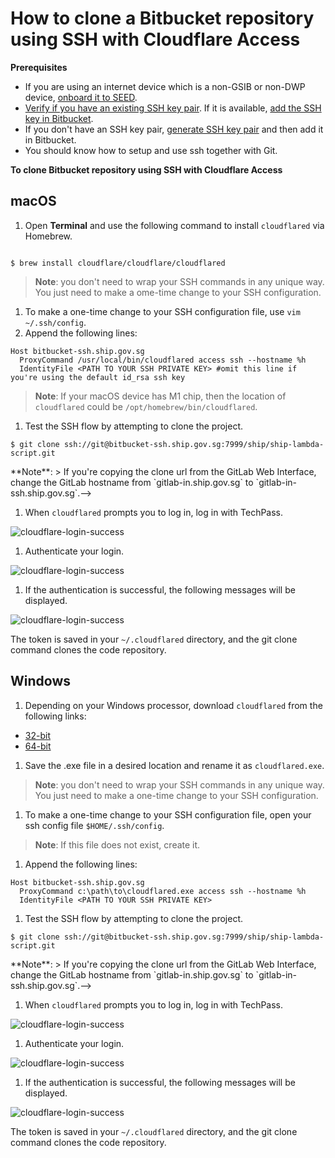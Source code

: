 # How to clone a Bitbucket repository using SSH with Cloudflare Access

**Prerequisites**

- If you are using an internet device which is a non-GSIB or non-DWP device, [onboard it to SEED](onboard-device/onboard-device-to-seed).
- [Verify if you have an existing SSH key pair](https://confluence.atlassian.com/bitbucketserver0717/creating-ssh-keys-1087535541.html#CreatingSSHkeys-1.CheckforexistingSSHkeys). If it is available, [add the SSH key in Bitbucket](https://bitbucket.ship.gov.sg/plugins/servlet/ssh/account/keys).
- If you don't have an SSH key pair, [generate SSH key pair](https://confluence.atlassian.com/bitbucketserver0717/creating-ssh-keys-1087535541.html#) and then add it in Bitbucket.
- You should know how to setup and use ssh together with Git.

**To clone Bitbucket repository using SSH with Cloudflare Access**

<!-- tabs:start -->

## **macOS**

1. Open **Terminal** and use the following command to install `cloudflared` via Homebrew.

```

$ brew install cloudflare/cloudflare/cloudflared

```
> **Note**:
> you don't need to wrap your SSH commands in any unique way. You just need to make a ome-time change to your SSH configuration.

1. To make a one-time change to your SSH configuration file, use `vim ~/.ssh/config`.
1. Append the following lines:

```
Host bitbucket-ssh.ship.gov.sg
  ProxyCommand /usr/local/bin/cloudflared access ssh --hostname %h
  IdentityFile <PATH TO YOUR SSH PRIVATE KEY> #omit this line if you're using the default id_rsa ssh key
```

> **Note**:
> If your macOS device has M1 chip, then the location of `cloudflared` could be `/opt/homebrew/bin/cloudflared`.

1. Test the SSH flow by attempting to clone the project.

```
$ git clone ssh://git@bitbucket-ssh.ship.gov.sg:7999/ship/ship-lambda-script.git

```

<!--> **Note**:
> If you're copying the clone url from the GitLab Web Interface, change the GitLab hostname from `gitlab-in.ship.gov.sg` to `gitlab-in-ssh.ship.gov.sg`.-->

1. When `cloudflared` prompts you to log in, log in with TechPass.

![cloudflare-login-success](../images/cloudflare-login-success-bitbucket-1.png)

1. Authenticate your login.

![cloudflare-login-success](../images/cloudflare-login-success-bitbucket-2.png)

1. If the authentication is successful, the following messages will be displayed.

![cloudflare-login-success](../images/cloudflare-login-success-bitbucket-3.png)

The token is saved in your `~/.cloudflared` directory, and the git clone command clones the code repository.

## **Windows**

1. Depending on your Windows processor, download `cloudflared` from the following links:
  - [32-bit](https://github.com/cloudflare/cloudflared/releases/latest/download/cloudflared-windows-386.exe)
  - [64-bit](https://github.com/cloudflare/cloudflared/releases/latest/download/cloudflared-windows-amd64.exe)

1. Save the .exe file in a desired location and rename it as `cloudflared.exe`.

> **Note**:
> you don't need to wrap your SSH commands in any unique way. You just need to make a one-time change to your SSH configuration.

1. To make a one-time change to your SSH configuration file, open your ssh config file `$HOME/.ssh/config`.

> **Note**:
> If this file does not exist, create it.


1. Append the following lines:

```
Host bitbucket-ssh.ship.gov.sg
  ProxyCommand c:\path\to\cloudflared.exe access ssh --hostname %h
  IdentityFile <PATH TO YOUR SSH PRIVATE KEY>
```
1. Test the SSH flow by attempting to clone the project.

```
$ git clone ssh://git@bitbucket-ssh.ship.gov.sg:7999/ship/ship-lambda-script.git

```

<!--> **Note**:
> If you're copying the clone url from the GitLab Web Interface, change the GitLab hostname from `gitlab-in.ship.gov.sg` to `gitlab-in-ssh.ship.gov.sg`.-->

1. When `cloudflared` prompts you to log in, log in with TechPass.

![cloudflare-login-success](../images/cloudflare-login-success-bitbucket-1.png)

1. Authenticate your login.

![cloudflare-login-success](../images/cloudflare-login-success-bitbucket-2.png)

1. If the authentication is successful, the following messages will be displayed.

![cloudflare-login-success](../images/cloudflare-login-success-bitbucket-3.png)

The token is saved in your `~/.cloudflared` directory, and the git clone command clones the code repository.
<!-- tabs:end -->
